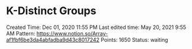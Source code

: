 # K-Distinct Groups

Created Time: Dec 01, 2020 11:55 PM
Last edited time: May 20, 2021 9:55 AM
Pattern: https://www.notion.so/Array-af1fbf6be3da4abfadba9d43c8017242
Points: 1650
Status: waiting